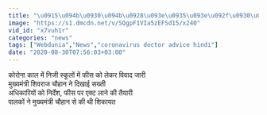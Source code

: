 ```yaml
---
title: "\u0915\u094b\u0930\u094b\u0928\u093e\u0935\u093e\u092f\u0930\u0938 \u0915\u093e\u0932 \u092e\u0947\u0902 School Fees \u092a\u0930 \u0935\u093f\u0935\u093e\u0926, CM Shivraj Singh \u0939\u0941\u090f \u0938\u0916\u094d\u0924"
image: "https://s1.dmcdn.net/v/SQgpF1VIa5zEFSd15/x240"
vid_id: "x7vuh1r"
categories: "news"
tags: ["Webdunia","News","coronavirus doctor advice hindi"]
date: "2020-08-30T07:56:03+03:00"
---
```

कोरोना काल में निजी स्कूलों में फीस को लेकर विवाद जारी   <br>मुख्‍यमंत्री शिवराज चौहान ने दिखाई सख्ती   <br>अधिकारियों को निर्देश, फीस पर एक्ट लाने की तैयारी   <br>पालकों ने मुख्‍यमंत्री चौहान से की थी शिकायत
